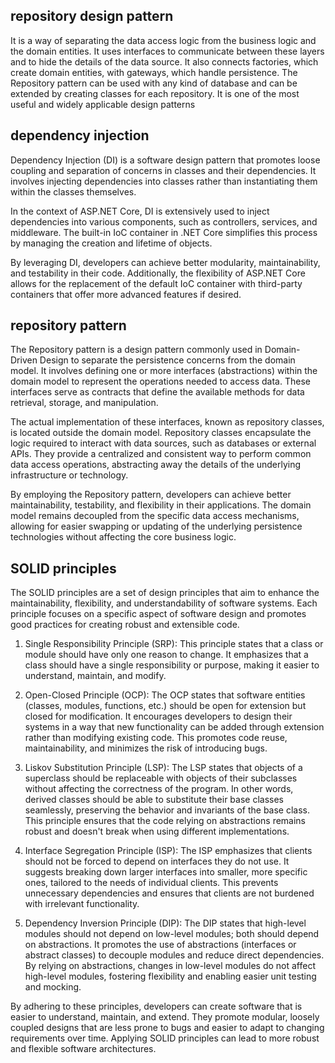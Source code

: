 ##  repository design pattern
It is a way of separating the data access logic from the business logic and the domain entities. It uses interfaces to communicate between these layers and to hide the details of the data source. It also connects factories, which create domain entities, with gateways, which handle persistence. The Repository pattern can be used with any kind of database and can be extended by creating classes for each repository. It is one of the most useful and widely applicable design patterns

## dependency injection
Dependency Injection (DI) is a software design pattern that promotes loose coupling and separation of concerns in classes and their dependencies. It involves injecting dependencies into classes rather than instantiating them within the classes themselves.

In the context of ASP.NET Core, DI is extensively used to inject dependencies into various components, such as controllers, services, and middleware. The built-in IoC container in .NET Core simplifies this process by managing the creation and lifetime of objects.

By leveraging DI, developers can achieve better modularity, maintainability, and testability in their code. Additionally, the flexibility of ASP.NET Core allows for the replacement of the default IoC container with third-party containers that offer more advanced features if desired.

## repository pattern

The Repository pattern is a design pattern commonly used in Domain-Driven Design to separate the persistence concerns from the domain model. It involves defining one or more interfaces (abstractions) within the domain model to represent the operations needed to access data. These interfaces serve as contracts that define the available methods for data retrieval, storage, and manipulation.

The actual implementation of these interfaces, known as repository classes, is located outside the domain model. Repository classes encapsulate the logic required to interact with data sources, such as databases or external APIs. They provide a centralized and consistent way to perform common data access operations, abstracting away the details of the underlying infrastructure or technology.

By employing the Repository pattern, developers can achieve better maintainability, testability, and flexibility in their applications. The domain model remains decoupled from the specific data access mechanisms, allowing for easier swapping or updating of the underlying persistence technologies without affecting the core business logic.

##  SOLID principles
The SOLID principles are a set of design principles that aim to enhance the maintainability, flexibility, and understandability of software systems. Each principle focuses on a specific aspect of software design and promotes good practices for creating robust and extensible code.

1. Single Responsibility Principle (SRP): This principle states that a class or module should have only one reason to change. It emphasizes that a class should have a single responsibility or purpose, making it easier to understand, maintain, and modify.

2. Open-Closed Principle (OCP): The OCP states that software entities (classes, modules, functions, etc.) should be open for extension but closed for modification. It encourages developers to design their systems in a way that new functionality can be added through extension rather than modifying existing code. This promotes code reuse, maintainability, and minimizes the risk of introducing bugs.

3. Liskov Substitution Principle (LSP): The LSP states that objects of a superclass should be replaceable with objects of their subclasses without affecting the correctness of the program. In other words, derived classes should be able to substitute their base classes seamlessly, preserving the behavior and invariants of the base class. This principle ensures that the code relying on abstractions remains robust and doesn't break when using different implementations.

4. Interface Segregation Principle (ISP): The ISP emphasizes that clients should not be forced to depend on interfaces they do not use. It suggests breaking down larger interfaces into smaller, more specific ones, tailored to the needs of individual clients. This prevents unnecessary dependencies and ensures that clients are not burdened with irrelevant functionality.

5. Dependency Inversion Principle (DIP): The DIP states that high-level modules should not depend on low-level modules; both should depend on abstractions. It promotes the use of abstractions (interfaces or abstract classes) to decouple modules and reduce direct dependencies. By relying on abstractions, changes in low-level modules do not affect high-level modules, fostering flexibility and enabling easier unit testing and mocking.

By adhering to these principles, developers can create software that is easier to understand, maintain, and extend. They promote modular, loosely coupled designs that are less prone to bugs and easier to adapt to changing requirements over time. Applying SOLID principles can lead to more robust and flexible software architectures.
